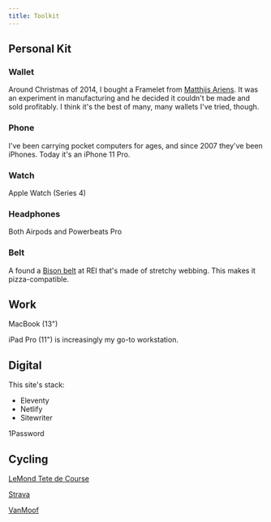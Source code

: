 ```yaml
---
title: Toolkit
---
```


<!--

  https://aaronparecki.com/life-stack/
 -->

## Personal Kit

### Wallet

Around Christmas of 2014, I bought a Framelet from [Matthijs Ariens](https://www.demeneer.nl/). It was an experiment in manufacturing and he decided it couldn't be made and sold profitably. I think it's the best of many, many wallets I've tried, though.

### Phone

I've been carrying pocket computers for ages, and since 2007 they've been iPhones. Today it's an iPhone 11 Pro.

### Watch

Apple Watch (Series 4)

### Headphones

Both Airpods and Powerbeats Pro

### Belt

A found a [Bison belt](https://bisondesigns.com/products/30mm-catch-and-release&#8482;-gun-metal-buckle) at REI that's made of stretchy webbing. This makes it pizza-compatible.


## Work

MacBook (13")

iPad Pro (11") is increasingly my go-to workstation.


## Digital

This site's stack:
- Eleventy
- Netlify
- Sitewriter

1Password


## Cycling

[LeMond Tete de Course](./lemond/)

[Strava](https://www.strava.com/athletes/692260)

[VanMoof](https://www.vanmoof.com/en_nl/bikes/standard-step-in)
